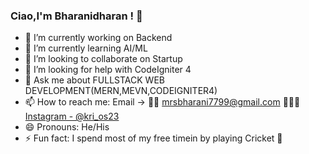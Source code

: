 ### Ciao,I'm Bharanidharan ! 👋

- 🔭 I’m currently working on Backend
- 🌱 I’m currently learning AI/ML
- 👯 I’m looking to collaborate on Startup
- 🤔 I’m looking for help with CodeIgniter 4
- 💬 Ask me about FULLSTACK WEB DEVELOPMENT(MERN,MEVN,CODEIGNITER4)
- 📫 How to reach me: Email -> 👨‍💻 mrsbharani7799@gmail.com 💁🏼‍♂️ [Instagram - @kri_os23](https://www.instagram.com/kri_os23/) 
- 😄 Pronouns: He/His
- ⚡ Fun fact: I spend most of my free timein by playing Cricket 🏏
